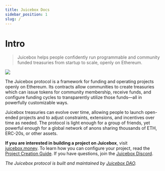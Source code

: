 ```yaml
---
title: Juicebox Docs
sidebar_position: 1
slug: /
---
```


# Intro

> Juicebox helps people confidently run programmable and community funded treasuries from startup to scale, openly on Ethereum.

![](/img/characters.png)

The Juicebox protocol is a framework for funding and operating projects openly on Ethereum. Its contracts allow communities to create treasuries which can issue tokens for community membership, receive funds, and configure funding cycles to transparently utilize those funds—all in powerfully customizable ways. 

Juicebox treasuries can evolve over time, allowing people to launch open-ended projects and to adjust constraints, extensions, and incentives over time as needed. The protocol is light enough for a group of friends, yet powerful enough for a global network of anons sharing thousands of ETH, ERC-20s, or other assets.

**If you are interested in building a project on Juicebox**, visit [juicebox.money](https://juicebox.money). To learn how you can configure your project, read the [Project Creation Guide](/user/project). If you have questions, join the [Juicebox Discord](https://discord.gg/juicebox).

*The Juicebox protocol is built and maintained by [Juicebox DAO](/dao/).*
